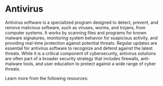 # Antivirus

Antivirus software is a specialized program designed to detect, prevent, and remove malicious software, such as viruses, worms, and trojans, from computer systems. It works by scanning files and programs for known malware signatures, monitoring system behavior for suspicious activity, and providing real-time protection against potential threats. Regular updates are essential for antivirus software to recognize and defend against the latest threats. While it is a critical component of cybersecurity, antivirus solutions are often part of a broader security strategy that includes firewalls, anti-malware tools, and user education to protect against a wide range of cyber threats.

Learn more from the following resources:

